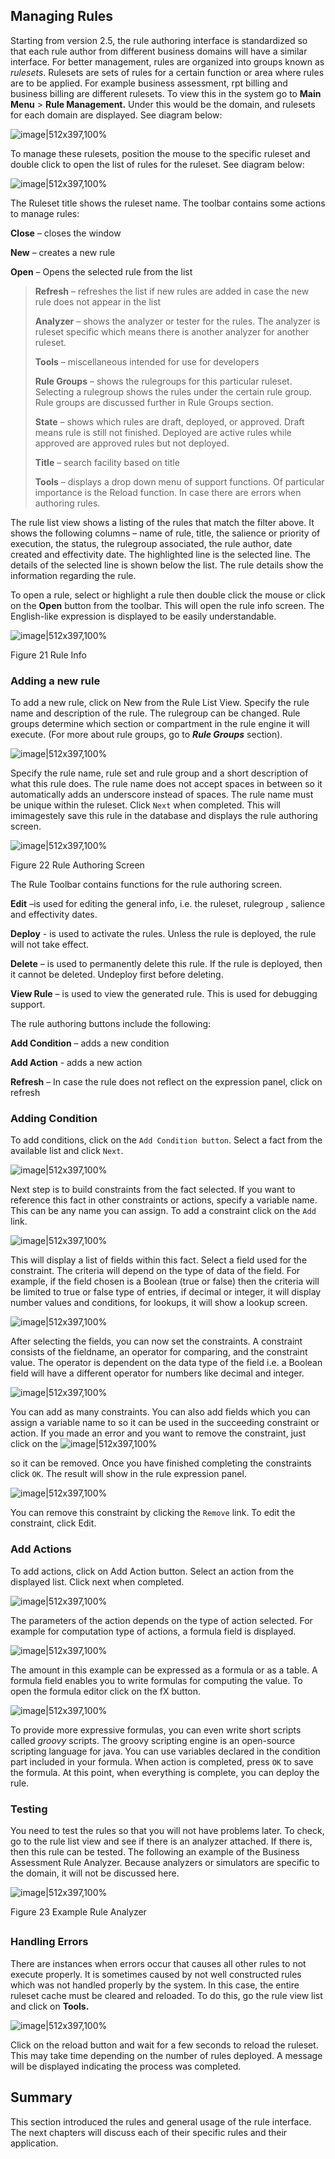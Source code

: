 ## Managing Rules

Starting from version 2.5, the rule authoring interface is standardized
so that each rule author from different business domains will have a
similar interface. For better management, rules are organized into
groups known as *rulesets*. Rulesets are sets of rules for a certain
function or area where rules are to be applied. For example business
assessment, rpt billing and business billing are different rulesets. To
view this in the system go to **Main Menu** &gt; **Rule Management.**
Under this would be the domain, and rulesets for each domain are
displayed. See diagram below:

![image|512x397,100%](images\image125.png)
<!-- > <img src="images\image125.png" style="width:1.84028in;height:1.93611in" /> -->

To manage these rulesets, position the mouse to the specific ruleset and
double click to open the list of rules for the ruleset. See diagram
below:

![image|512x397,100%](images\image126.png)
<!-- <img src="images\image126.png" style="width:4.88143in;height:2.752in" /> -->

The Ruleset title shows the ruleset name. The toolbar contains some
actions to manage rules:

**Close** – closes the window

**New** – creates a new rule

**Open** – Opens the selected rule from the list

> **Refresh** – refreshes the list if new rules are added in case the
> new rule does not appear in the list
>
> **Analyzer** – shows the analyzer or tester for the rules. The
> analyzer is ruleset specific which means there is another analyzer for
> another ruleset.
>
> **Tools** – miscellaneous intended for use for developers
>
> **Rule Groups** – shows the rulegroups for this particular ruleset.
> Selecting a rulegroup shows the rules under the certain rule group.
> Rule groups are discussed further in Rule Groups section.
>
> **State** – shows which rules are draft, deployed, or approved. Draft
> means rule is still not finished. Deployed are active rules while
> approved are approved rules but not deployed.
>
> **Title** – search facility based on title
>
> **Tools** – displays a drop down menu of support functions. Of
> particular importance is the Reload function. In case there are errors
> when authoring rules.

The rule list view shows a listing of the rules that match the filter
above. It shows the following columns – name of rule, title, the
salience or priority of execution, the status, the rulegroup associated,
the rule author, date created and effectivity date. The highlighted line
is the selected line. The details of the selected line is shown below
the list. The rule details show the information regarding the rule.

To open a rule, select or highlight a rule then double click the mouse
or click on the **Open** button from the toolbar. This will open the
rule info screen. The English-like expression is displayed to be easily
understandable.

![image|512x397,100%](images\image127.png)
<!-- <img src="images\image127.png" style="width:5.33333in;height:3.76042in" /> -->

Figure 21 Rule Info

### Adding a new rule

To add a new rule, click on New from the Rule List View. Specify the
rule name and description of the rule. The rulegroup can be changed.
Rule groups determine which section or compartment in the rule engine it
will execute. (For more about rule groups, go to ***Rule Groups***
section).

![image|512x397,100%](images\image128.png)
<!-- <img src="images\image128.png" style="width:2.74107in;height:1.768in" /> -->

Specify the rule name, rule set and rule group and a short description
of what this rule does. The rule name does not accept spaces in between
so it automatically adds an underscore instead of spaces. The rule name
must be unique within the ruleset. Click `Next` when completed. This will
imimagestely save this rule in the database and displays the rule
authoring screen.

![image|512x397,100%](images\image129.png)
<!-- <img src="images\image129.png" style="width:4.39086in;height:3.232in" /> -->

Figure 22 Rule Authoring Screen

The Rule Toolbar contains functions for the rule authoring screen.

**Edit** –is used for editing the general info, i.e. the ruleset,
rulegroup , salience and effectivity dates.

**Deploy** - is used to activate the rules. Unless the rule is deployed,
the rule will not take effect.

**Delete** – is used to permanently delete this rule. If the rule is
deployed, then it cannot be deleted. Undeploy first before deleting.

**View Rule** – is used to view the generated rule. This is used for
debugging support.

The rule authoring buttons include the following:

**Add Condition** – adds a new condition

**Add Action** - adds a new action

**Refresh** – In case the rule does not reflect on the expression panel,
click on refresh

### Adding Condition

To add conditions, click on the `Add Condition button`. Select a fact from
the available list and click `Next`.

![image|512x397,100%](images\image130.png)
<!-- <img src="images\image130.png" style="width:2.77917in;height:2.65517in" /> -->

Next step is to build constraints from the fact selected. If you want to
reference this fact in other constraints or actions, specify a variable
name. This can be any name you can assign. To add a constraint click on
the `Add` link.

![image|512x397,100%](images\image131.png)
<!-- <img src="images\image131.png" style="width:3.21917in;height:1.88692in" /> -->

This will display a list of fields within this fact. Select a field used
for the constraint. The criteria will depend on the type of data of the
field. For example, if the field chosen is a Boolean (true or false)
then the criteria will be limited to true or false type of entries, if
decimal or integer, it will display number values and conditions, for
lookups, it will show a lookup screen.

![image|512x397,100%](images\image132.png)
<!-- <img src="images\image132.png" style="width:2.81917in;height:1.78784in" /> -->

After selecting the fields, you can now set the constraints. A
constraint consists of the fieldname, an operator for comparing, and the
constraint value. The operator is dependent on the data type of the
field i.e. a Boolean field will have a different operator for numbers
like decimal and integer.

![image|512x397,100%](images\image133.png)
<!-- <img src="images\image133.png" style="width:3.64939in;height:1.8in" /> -->

You can add as many constraints. You can also add fields which you can
assign a variable name to so it can be used in the succeeding constraint
or action. If you made an error and you want to remove the constraint,
just click on the
![image|512x397,100%](images\image134.png)
<!-- <img src="images\image134.png" style="width:0.17133in;height:0.184in" /> -->
so it can be removed. Once you have finished completing the constraints
click `OK`. The result will show in the rule expression panel.

![image|512x397,100%](images\image135.png)
<!-- <img src="images\image135.png" style="width:2.29117in;height:1.68532in" /> -->

You can remove this constraint by clicking the `Remove` link. To edit the
constraint, click Edit.

### Add Actions

To add actions, click on Add Action button. Select an action from the
displayed list. Click next when completed.

![image|512x397,100%](images\image136.png)
<!-- <img src="images\image136.png" style="width:1.93117in;height:2.71137in" /> -->

The parameters of the action depends on the type of action selected. For
example for computation type of actions, a formula field is displayed.

![image|512x397,100%](images\image137.png)
<!-- <img src="images\image137.png" style="width:2.95517in;height:2.3602in" /> -->

The amount in this example can be expressed as a formula or as a table.
A formula field enables you to write formulas for computing the value.
To open the formula editor click on the fX button.

![image|512x397,100%](images\image138.png)
<!-- <img src="images\image138.png" style="width:3.97917in;height:2.37435in" /> -->

To provide more expressive formulas, you can even write short scripts
called *groovy* scripts. The groovy scripting engine is an open-source
scripting language for java. You can use variables declared in the
condition part included in your formula. When action is completed, press
`OK` to save the formula. At this point, when everything is complete, you
can deploy the rule.

### Testing

You need to test the rules so that you will not have problems later. To
check, go to the rule list view and see if there is an analyzer
attached. If there is, then this rule can be tested. The following an
example of the Business Assessment Rule Analyzer. Because analyzers or
simulators are specific to the domain, it will not be discussed here.

![image|512x397,100%](images\image139.png)
<!-- <img src="images\image139.png" style="width:4.53228in;height:2.096in" /> -->

Figure 23 Example Rule Analyzer

## 

### Handling Errors

There are instances when errors occur that causes all other rules to not
execute properly. It is sometimes caused by not well constructed rules
which was not handled properly by the system. In this case, the entire
ruleset cache must be cleared and reloaded. To do this, go the rule view
list and click on **Tools.**

![image|512x397,100%](images\image140.png)
<!-- > <img src="images\image140.png" style="width:1.21917in;height:1.19553in" /> -->

Click on the reload button and wait for a few seconds to reload the
ruleset. This may take time depending on the number of rules deployed. A
message will be displayed indicating the process was completed.

## Summary

This section introduced the rules and general usage of the rule
interface. The next chapters will discuss each of their specific rules
and their application.

##